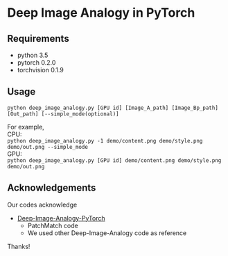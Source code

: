 # Deep Image Analogy in PyTorch

## Requirements
- python 3.5
- pytorch 0.2.0
- torchvision 0.1.9

## Usage
`python deep_image_analogy.py [GPU id] [Image_A_path] [Image_Bp_path] [Out_path] [--simple_mode(optional)]`

For example,  
CPU:  
`python deep_image_analogy.py -1 demo/content.png demo/style.png demo/out.png --simple_mode`  
GPU:   
`python deep_image_analogy.py [GPU id] demo/content.png demo/style.png demo/out.png`

## Acknowledgements
Our codes acknowledge
- [Deep-Image-Analogy-PyTorch](https://github.com/harveyslash/Deep-Image-Analogy-PyTorch)
  - PatchMatch code
  - We used other Deep-Image-Analogy code as reference

Thanks!
